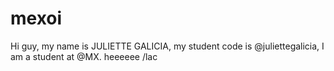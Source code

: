 # mexoi
Hi guy, my name is JULIETTE GALICIA, my student code is @juliettegalicia, I am a student at @MX. heeeeee
/lac
